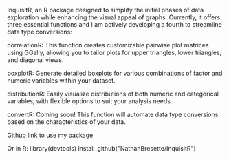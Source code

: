 InquisitR, an R package designed to simplify the initial phases of data exploration while enhancing the visual appeal of graphs. Currently, it offers three essential functions and I am actively developing a fourth to streamline data type conversions:

correlationR: This function creates customizable pairwise plot matrices using GGally, allowing you to tailor plots for upper triangles, lower triangles, and diagonal views.

boxplotR: Generate detailed boxplots for various combinations of factor and numeric variables within your dataset.

distributionR: Easily visualize distributions of both numeric and categorical variables, with flexible options to suit your analysis needs.

convertR: Coming soon! This function will automate data type conversions based on the characteristics of your data.

Github link to use my package 

Or in R:
library(devtools)
install_github("NathanBresette/InquisitR")
